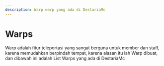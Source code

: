 ```yaml
---
description: Warp warp yang ada di DestariaMc
---
```


# Warps

Warp adalah fitur teleportasi yang sangat berguna untuk member dan staff, karena memudahkan berpindah tempat, karena alasan itu lah Warp dibuat, dan dibawah ini adalah List Warps yang ada di DestariaMc&#x20;
